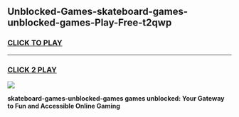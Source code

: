
## Unblocked-Games-skateboard-games-unblocked-games-Play-Free-t2qwp
<h3>
<a href="https://premium76.site?title=skateboard-games-unblocked-games&ref=20A">CLICK TO PLAY</a></h3>
<hr>

<h3>
<a href="https://premium76.site?title=skateboard-games-unblocked-games&ref=20A">CLICK 2 PLAY</a>
  
</h3>

<a href="https://premium76.site?title=skateboard-games-unblocked-games&ref=20A"><img src="https://clearcache.store/games.png"></a>


**skateboard-games-unblocked-games games unblocked: Your Gateway to Fun and Accessible Online Gaming**

